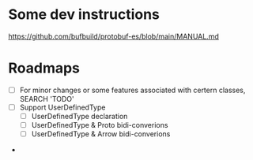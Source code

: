 

# Some dev instructions

https://github.com/bufbuild/protobuf-es/blob/main/MANUAL.md


# Roadmaps
- [ ] For minor changes or some features associated with certern classes, SEARCH 'TODO'
- [ ] Support UserDefinedType
  - [ ] UserDefinedType declaration
  - [ ] UserDefinedType & Proto bidi-converions
  - [ ] UserDefinedType & Arrow bidi-converions
- 

